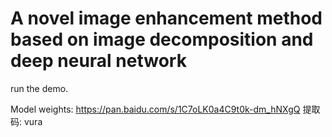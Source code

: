 # A novel image enhancement method based on image decomposition and deep neural network
run the demo.

Model weights:  https://pan.baidu.com/s/1C7oLK0a4C9t0k-dm_hNXgQ 提取码: vura 




